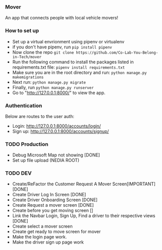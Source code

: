 ### Mover

An app that connects people with local vehicle movers!

### How to set up

- Set up a virtual envrionment using pipenv or virtualenv
- if you don't have pipenv, run `pip install pipenv`
- Now clone the repo `git clone https://github.com/Co-Lab-You-Belong-in-Tech/mover`
- Run the following command to install the packages listed in requirements.txt file: `pipenv install requirements.txt`
- Make sure you are in the root directory and run: `python manage.py makemigrations`
- Next run: `python manage.py migrate`
- Finally, run `python manage.py runserver`
- Go to "http://127.0.0.1:8000/" to view the app.

### Authentication

Below are routes to the user auth:
- Login: http://127.0.0.1:8000/accounts/login/
- Sign up: http://127.0.0.1:8000/accounts/signup/

### TODO Production
- Debug Microsoft Map not showing [DONE]
- Set up file upload (NEDIA ROOT)

### TODO DEV
- Create/ReFactor the Customer Request A Mover Screen[IMPORTANT][DONE]
- Create Driver Log In Screen [DONE]
- Create Driver Onboarding Screen [DONE]
- Create Request a mover screen [DONE]
- Create before you get moving screen []
- Link the Navbar Login, Sign Up, Find a driver to their respective views [DONE]
- Create select a mover screen
- Create get ready to move screen for mover
- Make the login page work.
- Make the driver sign up page work
